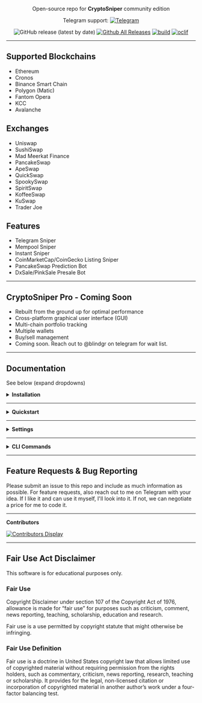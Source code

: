 <div align="center">
      <p align="center">

Open-source repo for **CryptoSniper** community edition

Telegram support: [![Telegram](https://img.shields.io/badge/Telegram-2CA5E0?style=for-the-badge&logo=telegram&logoColor=white)](https://t.me/+Ef0sqYpaF7c0ZWNh)

![GitHub release (latest by date)](https://img.shields.io/github/v/release/blindgr2/CryptoSniper) [![Github All Releases](https://img.shields.io/github/downloads/blindgr2/CryptoSniper/total.svg)]() [![build](https://github.com/blindgr2/CryptoSniper/actions/workflows/build.yml/badge.svg)](https://github.com/blindgr2/CryptoSniper/actions/workflows/build.yml)
[![oclif](https://img.shields.io/badge/cli-oclif-brightgreen.svg)](https://oclif.io)



    
     
</p>
</div>

<hr>

## Supported Blockchains
* Ethereum
* Cronos
* Binance Smart Chain
* Polygon (Matic)
* Fantom Opera
* KCC
* Avalanche

## Exchanges
* Uniswap
* SushiSwap
* Mad Meerkat Finance
* PancakeSwap
* ApeSwap
* QuickSwap
* SpookySwap
* SpiritSwap
* KoffeeSwap
* KuSwap
* Trader Joe

## Features
* Telegram Sniper
* Mempool Sniper
* Instant Sniper
* CoinMarketCap/CoinGecko Listing Sniper
* PancakeSwap Prediction Bot
* DxSale/PinkSale Presale Bot

<hr>

## CryptoSniper Pro - Coming Soon
* Rebuilt from the ground up for optimal performance
* Cross-platform graphical user interface (GUI)
* Multi-chain portfolio tracking
* Multiple wallets
* Buy/sell management
* Coming soon. Reach out to @blindgr on telegram for wait list.

<hr>

## Documentation 

See below (expand dropdowns)

<details><summary><b>Installation</b></summary>

## Installation
Binaries are available for Linux (x64, arm), macOS (x64, arm), and Windows (x64). Check the [releases page](https://github.com/blindgr2/CryptoSniper/releases/) for the latest version.


<details><summary>Linux</summary>

Open Terminal.

`curl -L https://github.com/blindgr2/CryptoSniper/releases/latest/download/cryptosniper-linux-x64 -o cryptosniper`

`chmod +x cryptosniper`
</details>

<details><summary>macOS</summary>

Open Terminal.

`curl -L https://github.com/blindgr2/CryptoSniper/releases/latest/download/cryptosniper-macos-x64 -o cryptosniper`

`chmod +x cryptosniper`

If you try to run `./cryptosniper` at this point, you will get a message that macOS has blocked it.

To fix that, go to System Preferences and click Security & Privacy. Click the Open Anyway button in the General pane.

<img src="https://user-images.githubusercontent.com/100382691/156895989-cee7cc92-6c79-4c8d-81d6-f561d3e63df9.png" width="500">

Now you should be able to execute `./cryptosniper` in your Terminal.
</details>

<details><summary>Windows</summary>

Download the latest Windows release.

https://github.com/blindgr2/CryptoSniper/releases/latest/download/cryptosniper-win-x64.exe

After downloading, you can optionally rename it from "cryptosniper-win-64" to cryptosniper. It will work either way.

**If you get a message that CryptoSniper was blocked by SmartScreen/Defender:**

Option 1:
- Click "More Info"
- Click the "Run anyway" button.

Option 2:
- Right click on CryptoSniper and go to properties
- Check the box that says "unblock" and click OK.

You should now be able to run CryptoSniper.
</details>

</details>

<hr>

<details><summary><b>Quickstart</b></summary>

### Interactive Mode

Simply running CryptoSniper by double clicking will start it in interactive mode.

### CLI Mode

In Terminal (Linux/macOS) or CMD prompt (Windows) change your directory to where you downloaded CryptoSniper.

` cd ~/Downloads`

Configure your wallet by using the CLI or by editing the ~/Documents/CryptoSniper-configs/wallets.json file.

`./cryptosniper wallet private_key [paste key]`

Start CryptoSniper.

`./cryptosniper start`
</details>

<hr>

<details><summary><b>Settings</b></summary>

A CryptoSniper-configs folder will be created in your Documents. Inside you will find three JSON files that contain various settings.

<details><summary>wallets.json</summary>

`private_key`

Enter the private key (64 characters, not the seed phrase) of your wallet that you wish to use CryptoSniper with. 

`additional_private_keys`

Reserved for future use.

</details>

<details><summary>config.json</summary>

The configs.json file is located in the CryptoSniper-configs folder in your Documents.

`amt_mode`

Use USD, ETH, or TKN to configure the mode of the AMOUNT option. By setting USD will value in U.S. dollars, ETH will value in the native Blockchain token (e.g. ETH, BNB, etc.), and TKN will be in the amount of tokens itself.

When using TKN mode, please make sure you have more than enough native balance to prevent "insufficient funds" error, as CryptoSniper is unable to estimate the native spending.

`amount`

Enter the amount for each of your transaction.

`slippage`

Enter the BURN (not price movement) tolerance for your transaction.

E.g. If you were supposed to receive 1000 tokens from the swap, and have SLIPPAGE configured at 75, minimally you must receive 250 tokens back, otherwise it will be rejected by the exchange router.

It is highly recommended to keep this configured between 98 and 100.

`mempool_block_delay`

The number of blocks to wait after the addLiquidity transaction is detected.

`iteration`

Enter the number of iteration you wish to perform. Each iteration will weight the AMOUNT parameter. E.g. If you have 0.25 in AMOUNT, and 2 in ITERATION, CryptoSniper will perform 0.25 ETH x 2, totaling 0.5 ETH.

`gas_price`

This is to configure the gas price of your transactions. You may also use 0 for CryptoSniper to calculate the gas automatically; 2x of the current network gas.

`priority_gas`

This is to configure the priority gas of your Ethereum Mainnet transactions.

`honeypot_check`

Use true or false to configure if CryptoSniper should scan the contract address with RugDoc's Honeypot Checker before executing the swap transaction.

`block_severe_fee`

Use true or false to configure if CryptoSniper should block severely high trading fee (over 50%) tokens. The HONEYPOT_CHECK option must be enabled for this to work.

`delay_execution`

This configures the number of block to skip before executing the swap transaction.

`delay_iteration`

This configures the delay in seconds between each iteration.

`rug_pull_check`

Use true or false to configure if CryptoSniper should listen to removeLiquidity() related transaction. If such a transaction is detected, CryptoSniper will TRY to front-run the transaction. 

`sell_management`

Use true or false to configure if CryptoSniper should monitor the live value and sell options after the swap transactions. 

</details>

<details><summary>nodeConfig.json</summary>

This file contains the websocket and RPC node URLs for each blockchain.

</details>

<details><summary>Telegram Settings</summary>

The telegram.json file is located in the CryptoSniper-configs folder in your Documents.

In order for Telegram Scanner and CMC/CG Fastest Alerts Telegram to work, CryptoSniper needs to log in to your Telegram account.

To do so, you would need to provide API parameters of your account. Follow these steps:

* Log in to Telegram Core

* Go to API Development Tools and fill in the form as follows:
    * App title - deficli
    * Short name - deficli
    * URL -
    * Platform - Other
    * Description -

* Click on the "Create application" button, and you should see the app configuration.

* Copy the app_id and app_hash, and paste it to your telegram.json file.

</details>

</details>

<hr>

<details><summary><b>CLI Commands</b></summary>

<!-- commands -->
* [`cryptosniper autocomplete [SHELL]`](#cryptosniper-autocomplete-shell)
* [`cryptosniper config [KEY] [VALUE]`](#cryptosniper-config-key-value)
* [`cryptosniper help [COMMAND]`](#cryptosniper-help-command)
* [`cryptosniper nodes [KEY] [VALUE]`](#cryptosniper-nodes-key-value)
* [`cryptosniper start`](#cryptosniper-start)
* [`cryptosniper wallet [KEY] [VALUE]`](#cryptosniper-wallet-key-value)

## `cryptosniper autocomplete [SHELL]`

display autocomplete installation instructions

```
USAGE
  $ cryptosniper autocomplete [SHELL] [-r]

ARGUMENTS
  SHELL  shell type

FLAGS
  -r, --refresh-cache  Refresh cache (ignores displaying instructions)

DESCRIPTION
  display autocomplete installation instructions

EXAMPLES
  $ cryptosniper autocomplete

  $ cryptosniper autocomplete bash

  $ cryptosniper autocomplete zsh

  $ cryptosniper autocomplete --refresh-cache
```

_See code: [@oclif/plugin-autocomplete](https://github.com/oclif/plugin-autocomplete/blob/v1.3.0/src/commands/autocomplete/index.ts)_

## `cryptosniper config [KEY] [VALUE]`

manage configuration

```
USAGE
  $ cryptosniper config [KEY] [VALUE] [-h] [-d]

ARGUMENTS
  KEY    (amt_mode|amount|slippage|mempool_block_delay|iteration|gas_price|priority_gas|honeypot_check|block_severe_fee|
         delay_execution|delay_iteration|rug_pull_check|sell_management|telegram.api_id|telegram.api_hash)
  VALUE  value

FLAGS
  -d, --delete  delete?
  -h, --help    show CLI help

DESCRIPTION
  manage configuration
```

_See code: [dist/commands/config.ts](https://github.com/blindgr2/CryptoSniper/blob/v1.1.4/dist/commands/config.ts)_

## `cryptosniper help [COMMAND]`

Display help for CryptoSniper.

```
USAGE
  $ cryptosniper help [COMMAND] [-n]

ARGUMENTS
  COMMAND  Command to show help for.

FLAGS
  -n, --nested-commands  Include all nested commands in the output.

DESCRIPTION
  Display help for CryptoSniper.
```

_See code: [@oclif/plugin-help](https://github.com/oclif/plugin-help/blob/v5.1.12/src/commands/help.ts)_

## `cryptosniper nodes [KEY] [VALUE]`

manage EVM node configuration

```
USAGE
  $ cryptosniper nodes [KEY] [VALUE] [-h] [-d]

ARGUMENTS
  KEY    (eth.websockets|eth.rpc|eth_rinkeby.websockets|eth_rinkeby.rpc|cro.websockets|cro.rpc|bsc.websockets|bsc.rpc|ma
         tic.websockets|matic.rpc|ftm.websockets|ftm.rpc|kcs.websockets|kcs.rpc|avax.websockets|avax.rpc)
  VALUE  value

FLAGS
  -d, --delete  delete?
  -h, --help    show CLI help

DESCRIPTION
  manage EVM node configuration
```

_See code: [dist/commands/nodes.ts](https://github.com/blindgr2/CryptoSniper/blob/v1.1.4/dist/commands/nodes.ts)_

## `cryptosniper start`

run bot

```
USAGE
  $ cryptosniper start

DESCRIPTION
  run bot

EXAMPLES
  $ cryptosniper start
```

_See code: [dist/commands/start.ts](https://github.com/blindgr2/CryptoSniper/blob/v1.1.4/dist/commands/start.ts)_

## `cryptosniper wallet [KEY] [VALUE]`

add or remove wallet

```
USAGE
  $ cryptosniper wallet [KEY] [VALUE] [-h] [-d]

ARGUMENTS
  KEY    (private_key|additional_private_keys)
  VALUE  value

FLAGS
  -d, --delete  delete?
  -h, --help    show CLI help

DESCRIPTION
  add or remove wallet
```

_See code: [dist/commands/wallet.ts](https://github.com/blindgr2/CryptoSniper/blob/v1.1.4/dist/commands/wallet.ts)_
<!-- commandsstop -->
</details>

<hr>

## Feature Requests & Bug Reporting

Please submit an issue to this repo and include as much information as possible. For feature requests, also reach out to me on Telegram with your idea. If I like it and can use it myself, I'll look into it. If not, we can negotiate a price for me to code it.

<hr>

**Contributors**

[![Contributors Display](https://badges.pufler.dev/contributors/blindgr2/CryptoSniper?size=50&padding=5&bots=true)](https://badges.pufler.dev)

<hr>

## Fair Use Act Disclaimer

This software is for educational purposes only.

### Fair Use

Copyright Disclaimer under section 107 of the Copyright Act of 1976, allowance is made for “fair use” for purposes such as criticism, comment, news reporting, teaching, scholarship, education and research.

Fair use is a use permitted by copyright statute that might otherwise be infringing.

### Fair Use Definition

Fair use is a doctrine in United States copyright law that allows limited use of copyrighted material without requiring permission from the rights holders, such as commentary, criticism, news reporting, research, teaching or scholarship. It provides for the legal, non-licensed citation or incorporation of copyrighted material in another author’s work under a four-factor balancing test.
